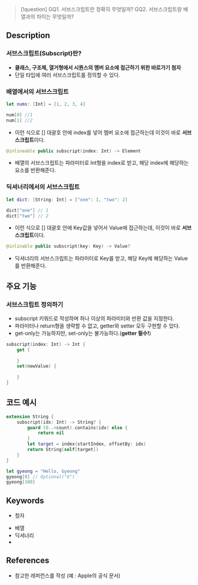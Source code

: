 >[!question]
>GQ1. 서브스크립트란 정확히 무엇일까?
>GQ2. 서브스크립트랑 배열과의 차이는 무엇일까?

## Description
### 서브스크립트(Subscript)란?
- **클래스, 구조체, 열거형에서 시퀀스의 멤버 요소에 접근하기 위한 바로가기 첨자**
- 단일 타입에 여러 서브스크립트를 정의할 수 있다.
### 배열에서의 서브스크립트
```swift
let nums: [Int] = [1, 2, 3, 4]

num[0] //1
num[1] //2
```
- 이런 식으로 [] 대괄호 안에 index를 넣어 멤버 요소에 접근하는데 이것이 바로 **서브스크립트**이다.
```swift
@inlineable public subscript(index: Int) -> Element
```
- 배열의 서브스크립트는 파라미터로 Int형을 index로 받고, 해당 index에 해당하는 요소를 반환해준다.
### 딕셔너리에서의 서브스크립트
```swift
let dict: [String: Int] = ["one": 1, "two": 2]

dict["one"] // 1
dict["two"] // 2
```
- 이런 식으로 [] 대괄호 안에 Key값을 넣어서 Value에 접근하는데, 이것이 바로 **서브스크립트**이다.
```swift
@inlinable public subscript(key: Key) -> Value?
```
- 딕셔너리의 서브스크립트는 파라미터로 Key를 받고, 해당 Key에 해당하는 Value를 반환해준다.

## 주요 기능
### 서브스크립트 정의하기
- subscript 키워드로 작성하며 하나 이상의 파라미터와 반환 값을 지정한다.
- 파라미터나 return형을 생략할 수 없고, getter와 setter 모두 구현할 수 있다.
- get-only는 가능하지만, set-only는 불가능하다.(**getter 필수!**)
```swift
subscript(index: Int) -> Int {
	get {
	
	}
	set(newValue) {
	
	}
}
```

## 코드 예시
```swift
extension String {
	subscript(idx: Int) -> String? {
		guard (0..<count).contains(idx) else {
			return nil
		}
		let target = index(startIndex, offsetBy: idx)
		return String(self[target])
	}
}

let gyeong = "Hello, Gyeong"
gyeong[0] // Optional("G")
gyeong[100]
```

## Keywords
- 첨자
+ 배열
+ 딕셔너리
+ 

## References
- 참고한 레퍼런스를 작성 (예 : Apple의 공식 문서)